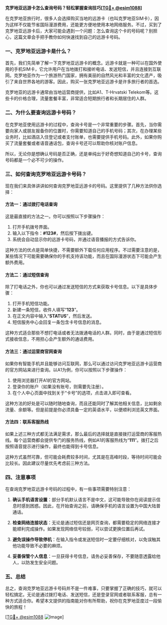 **克罗地亚远游卡怎么查询号码？轻松掌握查询技巧[[TG💪+ @esim1088](https://t.me/s/esim1088)]**

在克罗地亚旅行时，很多人会选择购买当地的远游卡（也叫克罗地亚SIM卡），因为这样不仅能节省国际漫游费用，还能更方便地使用本地网络服务。不过，买到了克罗地亚远游卡后，大家可能会遇到一个问题：怎么查询这个卡的号码呢？别担心，这篇文章会手把手教你如何快速找到自己的远游卡号码。

### 一、克罗地亚远游卡是什么？

首先，我们先简单了解一下克罗地亚远游卡的概念。远游卡就是一种可以在国外使用的手机SIM卡，它允许用户在当地拨打和接听电话、发送短信，并且连接到互联网。克罗地亚作为一个旅游热门国家，拥有美丽的自然风光和丰富的文化遗产，吸引了来自世界各地的游客。因此，购买一张克罗地亚远游卡是许多旅行者的首选。

克罗地亚的远游卡通常由当地运营商提供，比如A1、T-Hrvatski Telekom等。这些卡的价格合理，流量套餐丰富，非常适合短期旅行者和长期居住的人群。

### 二、为什么要查询远游卡号码？

在克罗地亚使用远游卡的过程中，查询卡号是一个非常重要的步骤。首先，当你需要向家人或朋友报备你的位置时，你需要知道自己的手机号码；其次，在办理某些业务时，比如酒店入住登记或者支付账单，也需要提供手机号码。此外，如果你购买了流量套餐或者语音通话包，查询卡号还可以帮助你核对账户信息。

所以，无论你是想确认号码是否正确，还是单纯出于好奇想知道自己的卡号，查询号码都是一个必不可少的操作。

### 三、如何查询克罗地亚远游卡号码？

现在我们来具体讲讲如何查询克罗地亚远游卡的号码。这里提供了几种方法供你选择：

#### 方法一：通过拨打电话查询

这是最直接的方法之一。你可以按照以下步骤操作：

1. 打开手机拨号界面。
2. 输入以下指令：**#123#**，然后按下拨出键。
3. 系统会自动显示你的远游卡号码，并通过语音播报的方式告诉你。

这种方法的优点是简单快捷，不需要额外下载任何应用程序。不过需要注意的是，某些情况下可能需要确保你的手机支持该功能，而且在国际漫游状态下可能会产生额外费用。

#### 方法二：通过短信查询

除了打电话之外，你也可以通过发送短信的方式来获取卡号信息。以下是具体步骤：

1. 打开手机短信功能。
2. 新建一条短信，收件人填写“**123**”。
3. 在正文内容中输入“**STATUS**”，然后发送。
4. 短信服务中心会回复一条包含卡号信息的消息。

这种方式适合那些不想打电话或者无法拨通电话的人群。同时，由于是通过短信形式接收信息，不用担心会产生额外的通话费用。

#### 方法三：通过运营商官网查询

如果你有智能手机并且能够访问互联网，那么可以通过访问克罗地亚远游卡运营商的官方网站来进行查询。以A1为例，你可以按照以下步骤操作：

1. 使用浏览器打开A1的官方网站。
2. 登录你的账户（如果没有账号，则需要先注册）。
3. 在个人中心页面中找到关于“卡号”的选项，点击进入即可查看。

这种方法的好处是可以随时随地查询，而且还能同时了解其他相关信息，比如剩余流量、余额等。但是前提是你必须具备一定的英语水平，以便顺利浏览英文界面。

#### 方法四：联系客服热线

如果上述三种方式都无法满足需求，那么最后的选择就是直接拨打运营商的客服热线。每个运营商都会提供专门的服务热线，例如A1的客服热线为“**111**”。拨打之后按照语音提示进行操作，最终也能得到卡号信息。

这种方式虽然可靠，但可能会耗费较多时间，尤其是在高峰时段，等待时间可能会比较长。因此建议尽量优先考虑前三种方法。

### 四、注意事项

在查询克罗地亚远游卡号码的过程中，有一些事项需要特别注意：

1. **确认手机语言设置**：部分手机默认语言不是中文，这可能导致你在阅读提示信息时感到困惑。因此，在开始查询之前，请确保手机的语言设置为中国大陆普通话。
   
2. **检查网络连接状态**：无论是通过短信还是网页查询，都需要稳定的网络连接才能顺利完成操作。如果发现网络信号较弱，可以尝试更换位置后再试。

3. **避免误操作导致停机**：在输入指令或发送短信时一定要仔细核对，以免误触其他功能导致不必要的麻烦。

4. **妥善保管个人信息**：一旦获得卡号信息，请务必妥善保存，不要随意透露给他人，以防发生安全问题。

### 五、总结

总之，查询克罗地亚远游卡号码并不是一件难事，只要掌握了正确的技巧，就可以轻松搞定。无论是通过拨打电话、发送短信，还是登录官网或者联系客服，总有一种方式适合你。希望本文提供的指南能对你有所帮助，祝你在克罗地亚度过一段愉快的旅程！

[[TG💪+ @esim1088](https://t.me/s/esim1088) ![Image](https://i.postimg.cc/4NQfJmqS/Snipaste-2025-05-13-00-14-12.png)]